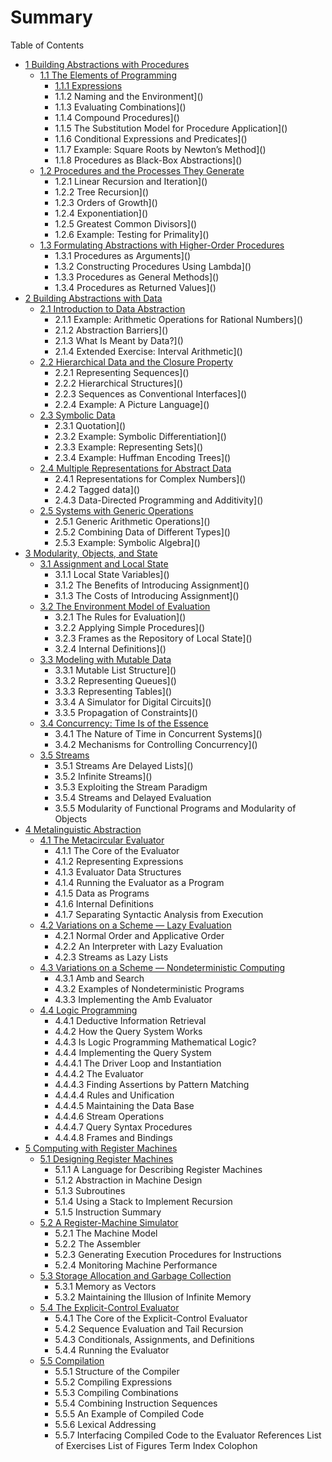 # Summary

Table of Contents

* [1 Building Abstractions with Procedures](README.md)
  * [1.1 The Elements of Programming](README.md)
  	* [1.1.1 Expressions]()
  	* 1.1.2 Naming and the Environment]()
  	* 1.1.3 Evaluating Combinations]()
  	* 1.1.4 Compound Procedures]()
  	* 1.1.5 The Substitution Model for Procedure Application]()
  	* 1.1.6 Conditional Expressions and Predicates]()
  	* 1.1.7 Example: Square Roots by Newton’s Method]()
  	* 1.1.8 Procedures as Black-Box Abstractions]()
  * [1.2 Procedures and the Processes They Generate](README.md)
  	* 1.2.1 Linear Recursion and Iteration]()
  	* 1.2.2 Tree Recursion]()
  	* 1.2.3 Orders of Growth]()
  	* 1.2.4 Exponentiation]()
  	* 1.2.5 Greatest Common Divisors]()
  	* 1.2.6 Example: Testing for Primality]()
  * [1.3 Formulating Abstractions with Higher-Order Procedures](README.md)
  	* 1.3.1 Procedures as Arguments]()
  	* 1.3.2 Constructing Procedures Using Lambda]()
  	* 1.3.3 Procedures as General Methods]()
  	* 1.3.4 Procedures as Returned Values]()
* [2 Building Abstractions with Data](README.md)
  * [2.1 Introduction to Data Abstraction](README.md)
  	* 2.1.1 Example: Arithmetic Operations for Rational Numbers]()
  	* 2.1.2 Abstraction Barriers]()
  	* 2.1.3 What Is Meant by Data?]()
  	* 2.1.4 Extended Exercise: Interval Arithmetic]()
  * [2.2 Hierarchical Data and the Closure Property](README.md)
  	* 2.2.1 Representing Sequences]()
  	* 2.2.2 Hierarchical Structures]()
  	* 2.2.3 Sequences as Conventional Interfaces]()
  	* 2.2.4 Example: A Picture Language]()
  * [2.3 Symbolic Data](README.md)
  	* 2.3.1 Quotation]()
  	* 2.3.2 Example: Symbolic Differentiation]()
  	* 2.3.3 Example: Representing Sets]()
  	* 2.3.4 Example: Huffman Encoding Trees]()
  * [2.4 Multiple Representations for Abstract Data](README.md)
  	* 2.4.1 Representations for Complex Numbers]()
  	* 2.4.2 Tagged data]()
  	* 2.4.3 Data-Directed Programming and Additivity]()
  * [2.5 Systems with Generic Operations](README.md)
  	* 2.5.1 Generic Arithmetic Operations]()
  	* 2.5.2 Combining Data of Different Types]()
  	* 2.5.3 Example: Symbolic Algebra]()
* [3 Modularity, Objects, and State](README.md)
  * [3.1 Assignment and Local State](README.md)
  	* 3.1.1 Local State Variables]()
  	* 3.1.2 The Benefits of Introducing Assignment]()
  	* 3.1.3 The Costs of Introducing Assignment]()
  * [3.2 The Environment Model of Evaluation](README.md)
  	* 3.2.1 The Rules for Evaluation]()
  	* 3.2.2 Applying Simple Procedures]()
  	* 3.2.3 Frames as the Repository of Local State]()
  	* 3.2.4 Internal Definitions]()
  * [3.3 Modeling with Mutable Data](README.md)
  	* 3.3.1 Mutable List Structure]()
  	* 3.3.2 Representing Queues]()
  	* 3.3.3 Representing Tables]()
  	* 3.3.4 A Simulator for Digital Circuits]()
  	* 3.3.5 Propagation of Constraints]()
  * [3.4 Concurrency: Time Is of the Essence](README.md)
  	* 3.4.1 The Nature of Time in Concurrent Systems]()
  	* 3.4.2 Mechanisms for Controlling Concurrency]()
  * [3.5 Streams](README.md)
  	* 3.5.1 Streams Are Delayed Lists]()
  	* 3.5.2 Infinite Streams]()
  	* 3.5.3 Exploiting the Stream Paradigm
  	* 3.5.4 Streams and Delayed Evaluation
  	* 3.5.5 Modularity of Functional Programs and Modularity of Objects
* [4 Metalinguistic Abstraction](README.md)
  * [4.1 The Metacircular Evaluator](README.md)
  	* 4.1.1 The Core of the Evaluator
  	* 4.1.2 Representing Expressions
  	* 4.1.3 Evaluator Data Structures
  	* 4.1.4 Running the Evaluator as a Program
  	* 4.1.5 Data as Programs
  	* 4.1.6 Internal Definitions
  	* 4.1.7 Separating Syntactic Analysis from Execution
  * [4.2 Variations on a Scheme — Lazy Evaluation](README.md)
  	* 4.2.1 Normal Order and Applicative Order
  	* 4.2.2 An Interpreter with Lazy Evaluation
  	* 4.2.3 Streams as Lazy Lists
  * [4.3 Variations on a Scheme — Nondeterministic Computing](README.md)
  	* 4.3.1 Amb and Search
  	* 4.3.2 Examples of Nondeterministic Programs
  	* 4.3.3 Implementing the Amb Evaluator
  * [4.4 Logic Programming](README.md)
  	* 4.4.1 Deductive Information Retrieval
  	* 4.4.2 How the Query System Works
  	* 4.4.3 Is Logic Programming Mathematical Logic?
  	* 4.4.4 Implementing the Query System
  	* 	4.4.4.1 The Driver Loop and Instantiation
  	* 	4.4.4.2 The Evaluator
  	* 	4.4.4.3 Finding Assertions by Pattern Matching
  	* 	4.4.4.4 Rules and Unification
  	* 	4.4.4.5 Maintaining the Data Base
  	* 	4.4.4.6 Stream Operations
  	* 	4.4.4.7 Query Syntax Procedures
  	* 	4.4.4.8 Frames and Bindings
* [5 Computing with Register Machines](README.md)
  * [5.1 Designing Register Machines](README.md)
  	* 5.1.1 A Language for Describing Register Machines
  	* 5.1.2 Abstraction in Machine Design
  	* 5.1.3 Subroutines
  	* 5.1.4 Using a Stack to Implement Recursion
  	* 5.1.5 Instruction Summary
  * [5.2 A Register-Machine Simulator](README.md)
  	* 5.2.1 The Machine Model
  	* 5.2.2 The Assembler
  	* 5.2.3 Generating Execution Procedures for Instructions
  	* 5.2.4 Monitoring Machine Performance
  * [5.3 Storage Allocation and Garbage Collection](README.md)
  	* 5.3.1 Memory as Vectors
  	* 5.3.2 Maintaining the Illusion of Infinite Memory
  * [5.4 The Explicit-Control Evaluator](README.md)
  	* 5.4.1 The Core of the Explicit-Control Evaluator
  	* 5.4.2 Sequence Evaluation and Tail Recursion
  	* 5.4.3 Conditionals, Assignments, and Definitions
  	* 5.4.4 Running the Evaluator
  * [5.5 Compilation](README.md)
  	* 5.5.1 Structure of the Compiler
  	* 5.5.2 Compiling Expressions
  	* 5.5.3 Compiling Combinations
  	* 5.5.4 Combining Instruction Sequences
  	* 5.5.5 An Example of Compiled Code
  	* 5.5.6 Lexical Addressing
  	* 5.5.7 Interfacing Compiled Code to the Evaluator
References
List of Exercises
List of Figures
Term Index
Colophon
